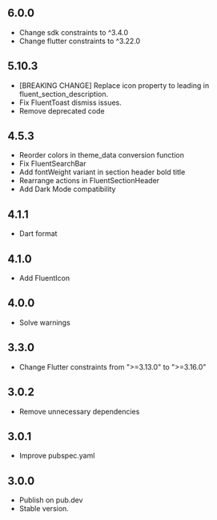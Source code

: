 ## 6.0.0

- Change sdk constraints to ^3.4.0
- Change flutter constraints to ^3.22.0

## 5.10.3

- [BREAKING CHANGE] Replace icon property to leading in fluent_section_description.
- Fix FluentToast dismiss issues.
- Remove deprecated code

## 4.5.3

- Reorder colors in theme_data conversion function
- Fix FluentSearchBar
- Add fontWeight variant in section header bold title
- Rearrange actions in FluentSectionHeader
- Add Dark Mode compatibility

## 4.1.1

- Dart format  

## 4.1.0

- Add FluentIcon 

## 4.0.0

- Solve warnings

## 3.3.0

- Change Flutter constraints from ">=3.13.0" to ">=3.16.0"

## 3.0.2

- Remove unnecessary dependencies 

## 3.0.1

- Improve pubspec.yaml

## 3.0.0

- Publish on pub.dev
- Stable version.